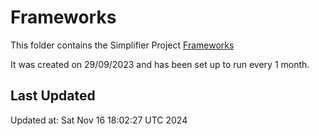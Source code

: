 # Frameworks
This folder contains the Simplifier Project [Frameworks](https://simplifier.net/frameworks)

It was created on 29/09/2023 and has been set up to run every 1 month.

## Last Updated

Updated at: Sat Nov 16 18:02:27 UTC 2024
